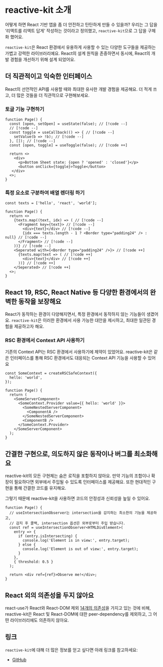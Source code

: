 # reactive-kit 소개

어떻게 하면 React 기반 앱을 좀 더 안전하고 탄탄하게 만들 수 있을까? 우리는 그 답을 ‘리액트를 리액트 답게’ 작성하는 것이라고 정의했고, `reactive-kit`으로 그 답을 구체화 했어요.

`reactive-kit`은 React 환경에서 유용하게 사용할 수 있는 다양한 도구들을 제공하는 가볍고 강력한 라이브러리예요. React의 설계 원칙을 존중하면서 동시에, React의 개발 경험을 개선하기 위해 설계 되었어요.

## 더 직관적이고 익숙한 인터페이스

React의 선언적인 API를 사용할 때와 최대한 유사한 개발 경험을 제공해요. 더 적게 쓰고, 더 많은 것들을 더 직관적으로 구현해보세요.

### 토글 기능 구현하기

```tsx
function Page() {
  const [open, setOpen] = useState(false); // [!code --]
  // [!code --]
  const toggle = useCallback(() => { // [!code --]
    setValue(b => !b); // [!code --]
  }, []); // [!code --]
  const [open, toggle] = useToggle(false); // [!code ++]

  return <>
    <div>
      <p>Bottom Sheet state: {open ? 'opened' : 'closed'}</p>
      <button onClick={toggle}>Toggle</button>
   </div>
  <>;
}
```

### 특정 요소로 구분하여 배열 렌더링 하기

```tsx [without-reactive-kit.tsx]
const texts = ['hello', 'react', 'world'];

function Page() {
  return <>
    {texts.map((text, idx) => ( // [!code --]
      <Fragment key={text}> // [!code --]
        <div>{text}</div> // [!code --]
        {idx === texts.length - 1 ? <Border type="padding24" /> : null} // [!code --]
      </Fragment> // [!code --]
    ))} // [!code --]
    <Seperated with={<Border type="padding24" />}> // [!code ++]
      {texts.map(text => ( // [!code ++]
        <div>{text}</div> // [!code ++]
      ))} // [!code ++]
    </Seperated> // [!code ++]
  <>;
}
```

## React 19, RSC, React Native 등 다양한 환경에서의 완벽한 동작을 보장해요

React가 동작하는 환경이 다양해지면서, 특정 환경에서 동작하지 않는 기능들이 생겼어요.
`reactive-kit`은 이러한 환경에서 사용 가능한 대안을 제시하고, 최대한 일관된 경험을 제공하고자 해요.

### RSC 환경에서 Context API 사용하기

기존의 Context API는 RSC 환경에서 사용하기에 제약이 있었어요.
reactive-kit은 같은 인터페이스를 통해 RSC 환경에서도 대응되는 Context API 기능을 사용할 수 있어요

```tsx [with-reactive-kit.tsx]
const SomeContext = createRSCSafeContext({
  hello: 'world',
});

function Page() {
  return (
    <SomeServerComponent>
      <SomeContext.Provider value={{ hello: 'world' }}>
        <SomeNestedServerComponent>
          <ComponentA />
        </SomeNestedServerComponent>
        <ComponentB />
      </SomeContext.Provider>
    </SomeServerComponent>
  );
}
```

## 간결한 구현으로, 의도하지 않은 동작이나 버그를 최소화해요

reactive-kit의 모든 구현체는 숨은 로직을 포함하지 않아요. 만약 기능의 조합이나 확장이 필요하다면 외부에서 주입될 수 있도록 인터페이스를 제공해요. 또한 현대적인 구현을 통해 간결한 코드를 유지해요.

그렇기 때문에 reactive-kit을 사용하면 코드의 안정성과 신뢰성을 높일 수 있어요.

```tsx
function Page() {
  // useIntersectionObserver는 intersection을 감지하는 최소한의 기능을 제공하고,
  // 감지 후 콜백, intersection 옵션은 외부로부터 주입 받습니다.
  const ref = useIntersectionObserver<HTMLDivElement>(
    entry => {
      if (entry.isIntersecting) {
        console.log('Element is in view:', entry.target);
      } else {
        console.log('Element is out of view:', entry.target);
      }
    },
    { threshold: 0.5 }
  );

  return <div ref={ref}>Observe me!</div>;
}
```

## React 외의 의존성을 두지 않아요

react-use가 React와 React-DOM 제외 [14개의 의존성](https://www.npmjs.com/package/react-use?activeTab=dependencies)을 가지고 있는 것에 비해, reactive-kit은 React 및 React-DOM에 대한 peer-dependency를 제외하고, 그 어떤 라이브러리에도 의존하지 않아요.

## 링크

`reactive-kit`에 대해 더 많은 정보를 얻고 싶다면 아래 링크를 참고하세요:

- [GitHub](https://github.com/toss/reactive-kit)
